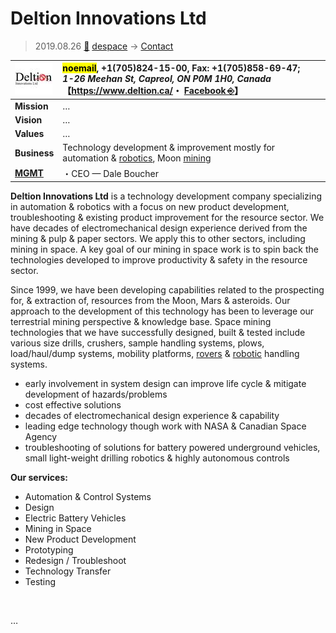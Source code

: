 # Deltion Innovations Ltd
> 2019.08.26 [🚀](../index/index.md) [despace](index.md) → [Contact](contact.md)

|[![](f/con/d/deltion_logo1_thumb.jpg)](f/con/d/deltion_logo1.png)|<mark>noemail</mark>, +1(705)824-15-00, Fax: +1(705)858-69-47;<br> *1-26 Meehan St, Capreol, ON P0M 1H0, Canada*<br> 【<https://www.deltion.ca/>・ [Facebook ⎆](https://www.facebook.com/DeltionInnovations/)】|
|:--|:--|
|**Mission**|…|
|**Vision**|…|
|**Values**|…|
|**Business**|Technology development & improvement mostly for automation & [robotics](robotics.md), Moon [mining](sss.md)|
|**[MGMT](mgmt.md)**|・CEO — Dale Boucher|

**Deltion Innovations Ltd** is a technology development company specializing in automation & robotics with a focus on new product development, troubleshooting & existing product improvement for the resource sector.  We have decades of electromechanical design experience derived from the mining & pulp & paper sectors.  We apply this to other sectors, including mining in space.  A key goal of our mining in space work is to spin back the technologies developed to improve productivity & safety in the resource sector.

Since 1999, we have been developing capabilities related to the prospecting for, & extraction of, resources from the Moon, Mars & asteroids. Our approach to the development of this technology has been to leverage our terrestrial mining perspective & knowledge base. Space mining technologies that we have successfully designed, built & tested include  various size drills, crushers, sample handling systems, plows, load/haul/dump systems, mobility platforms, [rovers](rover.md) & [robotic](robotics.md) handling systems.

   - early involvement in system design can improve life cycle & mitigate development of hazards/problems
   - cost effective solutions
   - decades of electromechanical design experience & capability
   - leading edge technology though work with NASA & Canadian Space Agency
   - troubleshooting of solutions for battery powered underground vehicles, small light-weight drilling robotics & highly autonomous controls

**Our services:**

   - Automation & Control Systems
   - Design
   - Electric Battery Vehicles
   - Mining in Space
   - New Product Development
   - Prototyping
   - Redesign / Troubleshoot
   - Technology Transfer
   - Testing

<p style="page-break-after:always"> </p>

…
